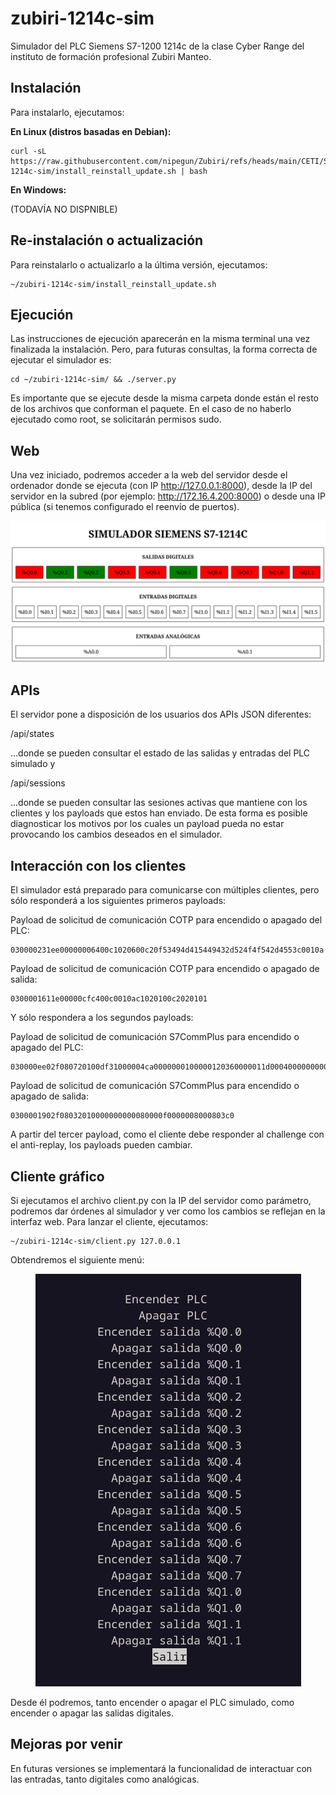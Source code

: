 # zubiri-1214c-sim

Simulador del PLC Siemens S7-1200 1214c de la clase Cyber Range del instituto de formación profesional Zubiri Manteo.

## Instalación

Para instalarlo, ejecutamos:

**En Linux (distros basadas en Debian):**

```
curl -sL https://raw.githubusercontent.com/nipegun/Zubiri/refs/heads/main/CETI/SeguridadIndustrial/zubiri-1214c-sim/install_reinstall_update.sh | bash
```

**En Windows:**

(TODAVÍA NO DISPNIBLE)

## Re-instalación o actualización

Para reinstalarlo o actualizarlo a la última versión, ejecutamos:

```
~/zubiri-1214c-sim/install_reinstall_update.sh
```

## Ejecución

Las instrucciones de ejecución aparecerán en la misma terminal una vez finalizada la instalación. Pero, para futuras consultas, la forma correcta de ejecutar el simulador es:

```
cd ~/zubiri-1214c-sim/ && ./server.py
```

Es importante que se ejecute desde la misma carpeta donde están el resto de los archivos que conforman el paquete. En el caso de no haberlo ejecutado como root, se solicitarán permisos sudo.

## Web

Una vez iniciado, podremos acceder a la web del servidor desde el ordenador donde se ejecuta (con IP http://127.0.0.1:8000), desde la IP del servidor en la subred (por ejemplo: http://172.16.4.200:8000) o desde una IP pública (si tenemos configurado el reenvío de puertos).

<p align="center">
  <img src="https://github.com/nipegun/Zubiri/blob/main/CETI/SeguridadIndustrial/zubiri-1214c-sim/images/web.png" />
</p>


## APIs

El servidor pone a disposición de los usuarios dos APIs JSON diferentes:

/api/states

...donde se pueden consultar el estado de las salidas y entradas del PLC simulado y

/api/sessions

...donde se pueden consultar las sesiones activas que mantiene con los clientes y los payloads que estos han enviado. De esta forma es posible diagnosticar los motivos por los cuales un payload pueda no estar provocando los cambios deseados en el simulador.

## Interacción con los clientes

El simulador está preparado para comunicarse con múltiples clientes, pero sólo responderá a los siguientes primeros payloads:

Payload de solicitud de comunicación COTP para encendido o apagado del PLC:
```
030000231ee00000006400c1020600c20f53494d415449432d524f4f542d4553c0010a
```
Payload de solicitud de comunicación COTP para encendido o apagado de salida:
```
0300001611e00000cfc400c0010ac1020100c2020101
```

Y sólo respondera a los segundos payloads:

Payload de solicitud de comunicación S7CommPlus para encendido o apagado del PLC:
```
030000ee02f080720100df31000004ca0000000100000120360000011d00040000000000a1000000d3821f0000a3816900151553657276657253657373696f6e5f31433943333846a38221001532302e302e302e303a305265616c74656b20555342204762452046616d696c7920436f6e74726f6c6c65722e54435049502e33a38228001500a38229001500a3822a0015194445534b544f502d494e414d4455385f313432323331343036a3822b000401a3822c001201c9c38fa3822d001500a1000000d3817f0000a38169001515537562736372697074696f6e436f6e7461696e6572a2a20000000072010000
```

Payload de solicitud de comunicación S7CommPlus para encendido o apagado de salida:
```
0300001902f08032010000000000080000f0000008000803c0
```

A partir del tercer payload, como el cliente debe responder al challenge con el anti-replay, los payloads pueden cambiar.

## Cliente gráfico

Si ejecutamos el archivo client.py con la IP del servidor como parámetro, podremos dar órdenes al simulador y ver como los cambios se reflejan en la interfaz web. Para lanzar el cliente, ejecutamos:

```
~/zubiri-1214c-sim/client.py 127.0.0.1
```

Obtendremos el siguiente menú:

<p align="center">
  <img src="https://github.com/nipegun/Zubiri/blob/main/CETI/SeguridadIndustrial/zubiri-1214c-sim/images/client.png" />
</p>

Desde él podremos, tanto encender o apagar el PLC simulado, como encender o apagar las salidas digitales.

## Mejoras por venir

En futuras versiones se implementará la funcionalidad de interactuar con las entradas, tanto digitales como analógicas.

